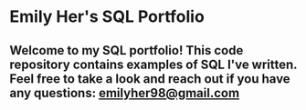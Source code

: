 # Emily Her's SQL Portfolio

## Welcome to my SQL portfolio! This code repository contains examples of SQL I've written. Feel free to take a look and reach out if you have any questions: emilyher98@gmail.com
